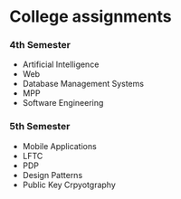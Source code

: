 # College assignments

### 4th Semester

* Artificial Intelligence
* Web 
* Database Management Systems
* MPP
* Software Engineering

### 5th Semester

* Mobile Applications
* LFTC
* PDP
* Design Patterns
* Public Key Crpyotgraphy
